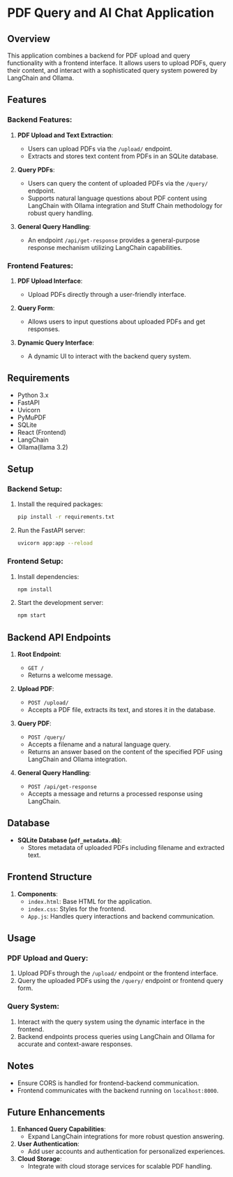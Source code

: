 # PDF Query and AI Chat Application

## Overview
This application combines a backend for PDF upload and query functionality with a frontend interface. It allows users to upload PDFs, query their content, and interact with a sophisticated query system powered by LangChain and Ollama.

## Features
### Backend Features:
1. **PDF Upload and Text Extraction**:
   - Users can upload PDFs via the `/upload/` endpoint.
   - Extracts and stores text content from PDFs in an SQLite database.

2. **Query PDFs**:
   - Users can query the content of uploaded PDFs via the `/query/` endpoint.
   - Supports natural language questions about PDF content using LangChain with Ollama integration and Stuff Chain methodology for robust query handling.

3. **General Query Handling**:
   - An endpoint `/api/get-response` provides a general-purpose response mechanism utilizing LangChain capabilities.

### Frontend Features:
1. **PDF Upload Interface**:
   - Upload PDFs directly through a user-friendly interface.

2. **Query Form**:
   - Allows users to input questions about uploaded PDFs and get responses.

3. **Dynamic Query Interface**:
   - A dynamic UI to interact with the backend query system.

## Requirements
- Python 3.x
- FastAPI
- Uvicorn
- PyMuPDF
- SQLite
- React (Frontend)
- LangChain
- Ollama(llama 3.2)

## Setup
### Backend Setup:
1. Install the required packages:
   ```bash
   pip install -r requirements.txt
   ```
2. Run the FastAPI server:
   ```bash
   uvicorn app:app --reload
   ```

### Frontend Setup:
1. Install dependencies:
   ```bash
   npm install
   ```
2. Start the development server:
   ```bash
   npm start
   ```

## Backend API Endpoints
1. **Root Endpoint**:
   - `GET /`
   - Returns a welcome message.

2. **Upload PDF**:
   - `POST /upload/`
   - Accepts a PDF file, extracts its text, and stores it in the database.

3. **Query PDF**:
   - `POST /query/`
   - Accepts a filename and a natural language query.
   - Returns an answer based on the content of the specified PDF using LangChain and Ollama integration.

4. **General Query Handling**:
   - `POST /api/get-response`
   - Accepts a message and returns a processed response using LangChain.

## Database
- **SQLite Database (`pdf_metadata.db`)**:
  - Stores metadata of uploaded PDFs including filename and extracted text.

## Frontend Structure
1. **Components**:
   - `index.html`: Base HTML for the application.
   - `index.css`: Styles for the frontend.
   - `App.js`: Handles query interactions and backend communication.

## Usage
### PDF Upload and Query:
1. Upload PDFs through the `/upload/` endpoint or the frontend interface.
2. Query the uploaded PDFs using the `/query/` endpoint or frontend query form.

### Query System:
1. Interact with the query system using the dynamic interface in the frontend.
2. Backend endpoints process queries using LangChain and Ollama for accurate and context-aware responses.

## Notes
- Ensure CORS is handled for frontend-backend communication.
- Frontend communicates with the backend running on `localhost:8000`.


## Future Enhancements
1. **Enhanced Query Capabilities**:
   - Expand LangChain integrations for more robust question answering.
2. **User Authentication**:
   - Add user accounts and authentication for personalized experiences.
3. **Cloud Storage**:
   - Integrate with cloud storage services for scalable PDF handling.

